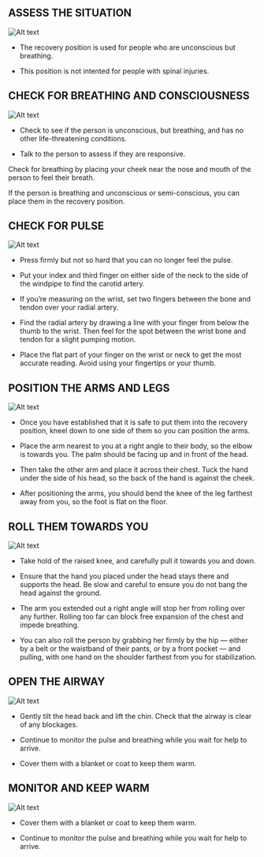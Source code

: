## ASSESS THE SITUATION

![Alt text](/Images/AdultShock/adultShock9.jpg)

- The recovery position is used for people who are unconscious but breathing.

- This position is not intented for people with spinal injuries.

## CHECK FOR BREATHING AND CONSCIOUSNESS

![Alt text](/Images/AdultShock/adultShock2.jpg)

- Check to see if the person is unconscious, but breathing, and has no other life-threatening conditions.

- Talk to the person to assess if they are responsive.

Check for breathing by placing your cheek near the nose and mouth of the person to feel their breath.

If the person is breathing and unconscious or semi-conscious, you can place them in the recovery position.

## CHECK FOR PULSE

![Alt text](/Images/AdultShock/adultShock7.jpg)

- Press firmly but not so hard that you can no longer feel the pulse.

- Put your index and third finger on either side of the neck to the side of the windpipe to find the carotid artery.

- If you’re measuring on the wrist, set two fingers between the bone and tendon over your radial artery.

- Find the radial artery by drawing a line with your finger from below the thumb to the wrist. Then feel for the spot between the wrist bone and tendon for a slight pumping motion.

- Place the flat part of your finger on the wrist or neck to get the most accurate reading. Avoid using your fingertips or your thumb.

## POSITION THE ARMS AND LEGS

![Alt text](/Images/AdultShock/adultShock3.jpg)

- Once you have established that it is safe to put them into the recovery position, kneel down to one side of them so you can position the arms.

- Place the arm nearest to you at a right angle to their body, so the elbow is towards you. The palm should be facing up and in front of the head.

- Then take the other arm and place it across their chest. Tuck the hand under the side of his head, so the back of the hand is against the cheek.

- After positioning the arms, you should bend the knee of the leg farthest away from you, so the foot is flat on the floor.

## ROLL THEM TOWARDS YOU

![Alt text](/Images/AdultShock/adultShock4.jpg)

- Take hold of the raised knee, and carefully pull it towards you and down.

- Ensure that the hand you placed under the head stays there and supports the head. Be slow and careful to ensure you do not bang the head against the ground.

- The arm you extended out a right angle will stop her from rolling over any further. Rolling too far can block free expansion of the chest and impede breathing.

- You can also roll the person by grabbing her firmly by the hip — either by a belt or the waistband of their pants, or by a front pocket — and pulling, with one hand on the shoulder farthest from you for stabilization.

## OPEN THE AIRWAY

![Alt text](/Images/AdultCPR/adultCPR25.jpg)

- Gently tilt the head back and lift the chin. Check that the airway is clear of any blockages.

- Continue to monitor the pulse and breathing while you wait for help to arrive.

- Cover them with a blanket or coat to keep them warm.

## MONITOR AND KEEP WARM

![Alt text](/Images/AdultCPR/adultCPR20.jpg)

- Cover them with a blanket or coat to keep them warm.

- Continue to monitor the pulse and breathing while you wait for help to arrive.
